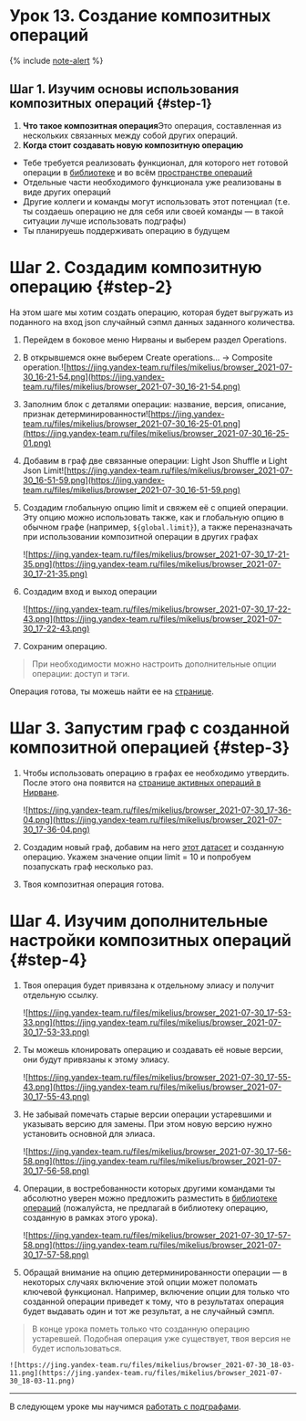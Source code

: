 # Урок 13. Создание композитных операций

{% include [note-alert](../_includes/onboarding-alert.md) %}

## Шаг 1. Изучим основы использования композитных операций {#step-1}

1. **Что такое композитная операция**Это операция, составленная из нескольких связанных между собой других операций.
2. **Когда стоит создавать новую композитную операцию**

- Тебе требуется реализовать функционал, для которого нет готовой операции в [библиотеке](https://nirvana.yandex-team.ru/browse?selected=879274) и во всём [пространстве операций](https://nirvana.yandex-team.ru/operations)
- Отдельные части необходимого функционала уже реализованы в виде других операций
- Другие коллеги и команды могут использовать этот потенциал (т.е. ты создаешь операцию не для себя или своей команды — в такой ситуации лучше использовать подграфы)
- Ты планируешь поддерживать операцию в будущем

# Шаг 2. Создадим композитную операцию {#step-2}

На этом шаге мы хотим создать операцию, которая будет выгружать из поданного на вход json случайный сэпмл данных заданного количества.
1. Перейдем в боковое меню Нирваны и выберем раздел Operations.
2. В открывшемся окне выберем Create operations... → Composite operation.![https://jing.yandex-team.ru/files/mikelius/browser_2021-07-30_16-21-54.png](https://jing.yandex-team.ru/files/mikelius/browser_2021-07-30_16-21-54.png)
3. Заполним блок с деталями операции: название, версия, описание, признак детерминированности![https://jing.yandex-team.ru/files/mikelius/browser_2021-07-30_16-25-01.png](https://jing.yandex-team.ru/files/mikelius/browser_2021-07-30_16-25-01.png)
4. Добавим в граф две связанные операции:
   Light
    Json Shuffle и
   Light
    Json Limit![https://jing.yandex-team.ru/files/mikelius/browser_2021-07-30_16-51-59.png](https://jing.yandex-team.ru/files/mikelius/browser_2021-07-30_16-51-59.png)
5. Создадим глобальную опцию limit и свяжем её с опцией операции. Эту опцию можно использовать также, как и глобальную опцию в обычном графе (например, `${global.limit}`), а также переназначать при использовании композитной операции в других графах

    ![https://jing.yandex-team.ru/files/mikelius/browser_2021-07-30_17-21-35.png](https://jing.yandex-team.ru/files/mikelius/browser_2021-07-30_17-21-35.png)

6. Создадим вход и выход операции

    ![https://jing.yandex-team.ru/files/mikelius/browser_2021-07-30_17-22-43.png](https://jing.yandex-team.ru/files/mikelius/browser_2021-07-30_17-22-43.png)

7. Сохраним операцию.
> При необходимости можно настроить дополнительные опции операции: доступ и тэги.

Операция готова, ты можешь найти ее на [странице](https://nirvana.yandex-team.ru/operations/filter/1?@filterName=All&ownedBy=ExprUserMe()).

# Шаг 3. Запустим граф с созданной композитной операцией {#step-3}

1. Чтобы использовать операцию в графах ее необходимо утвердить. После этого она появится на [странице активных операций в Нирване](https://nirvana.yandex-team.ru/operations/1/filter?@filterName=All&createdBy=ExprUserMe()&statusLifecycle=ExprEnumIn(ready)&deprecation=ExprFlowchartBlockTypeDeprecation(active)&@sorting=created%3Atrue).

    ![https://jing.yandex-team.ru/files/mikelius/browser_2021-07-30_17-36-04.png](https://jing.yandex-team.ru/files/mikelius/browser_2021-07-30_17-36-04.png)

2. Создадим новый граф, добавим на него [этот датасет](https://nirvana.yandex-team.ru/data/c33a8221-5f7a-40f6-9d7c-9bcf59a1c984) и созданную операцию. Укажем значение опции limit = 10 и попробуем позапускать граф несколько раз.
3. Твоя композитная операция готова.

# Шаг 4. Изучим дополнительные настройки композитных операций {#step-4}

1. Твоя операция будет привязана к отдельному элиасу и получит отдельную ссылку.

    ![https://jing.yandex-team.ru/files/mikelius/browser_2021-07-30_17-53-33.png](https://jing.yandex-team.ru/files/mikelius/browser_2021-07-30_17-53-33.png)

2. Ты можешь клонировать операцию и создавать её новые версии, они будут привязаны к этому элиасу.

    ![https://jing.yandex-team.ru/files/mikelius/browser_2021-07-30_17-55-43.png](https://jing.yandex-team.ru/files/mikelius/browser_2021-07-30_17-55-43.png)

3. Не забывай помечать старые версии операции устаревшими и указывать версию для замены. При этом новую версию нужно установить основной для элиаса.

    ![https://jing.yandex-team.ru/files/mikelius/browser_2021-07-30_17-56-58.png](https://jing.yandex-team.ru/files/mikelius/browser_2021-07-30_17-56-58.png)

4. Операции, в востребованности которых другими командами ты абсолютно уверен можно предложить разместить в [библиотеке операций](https://nirvana.yandex-team.ru/browse?selected=879274) (пожалуйста, не предлагай в библиотеку операцию, созданную в рамках этого урока).

    ![https://jing.yandex-team.ru/files/mikelius/browser_2021-07-30_17-57-58.png](https://jing.yandex-team.ru/files/mikelius/browser_2021-07-30_17-57-58.png)

5. Обращай внимание на опцию детерминированности операции — в некоторых случаях включение этой опции может поломать ключевой функционал. Например, включение опции для только что созданной операции приведет к тому, что в результатах операция будет выдавать один и тот же результат, а не случайный сэмпл.
> В конце урока пометь только что созданную операцию устаревшей. Подобная операция уже существует, твоя версия не будет использоваться.

    ![https://jing.yandex-team.ru/files/mikelius/browser_2021-07-30_18-03-11.png](https://jing.yandex-team.ru/files/mikelius/browser_2021-07-30_18-03-11.png)

---

В следующем уроке мы научимся [работать с подграфами](https://wiki.yandex-team.ru/nirvana/dev/onboarding-nirvana-q32021/workflows-in-graphs/).

